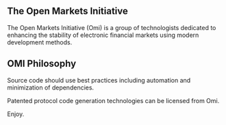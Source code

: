 ## The Open Markets Initiative

The Open Markets Initiative (Omi) is a group of technologists dedicated to enhancing the stability of electronic financial markets using modern development methods.

## OMI Philosophy

Source code should use best practices including automation and minimization of dependencies.

Patented protocol code generation technologies can be licensed from Omi.

Enjoy.

